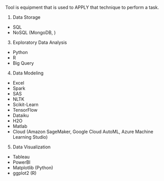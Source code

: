
Tool is equipment that is used to APPLY that technique to perform a task.

1. Data Storage
- SQL
- NoSQL (MongoDB, )
3. Exploratory Data Analysis
- Python
- R
- Big Query
4. Data Modeling
- Excel
- Spark
- SAS
- NLTK
- Scikit-Learn
- TensorFlow
- Dataiku
- H2O
- Matlab
- Cloud (Amazon SageMaker, Google Cloud AutoML, Azure Machine Learning Studio)
5. Data Visualization
- Tableau
- PowerBI
- Matplotlib (Python)
- ggplot2 (R)
